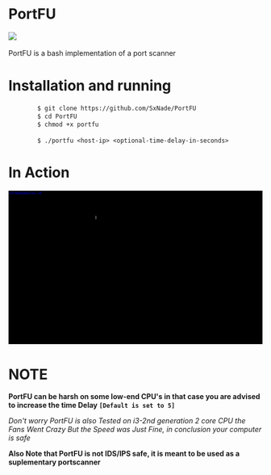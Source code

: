 # PortFU

![](https://media.tenor.com/images/9533937aefa8dfacbee26a9f23d26c61/tenor.gif)

PortFU is a bash implementation of a port scanner

# Installation and running


            $ git clone https://github.com/SxNade/PortFU
            $ cd PortFU
            $ chmod +x portfu
            
            $ ./portfu <host-ip> <optional-time-delay-in-seconds>

# In Action

![](https://github.com/SxNade/PortFU/blob/main/PortFU.gif)

# NOTE

**PortFU can be harsh on some low-end CPU's in that case you are advised to increase the time Delay `[Default is set to 5]`**

*Don't worry PortFU is also Tested on i3-2nd generation 2 core CPU the Fans Went Crazy But the Speed was Just Fine, in conclusion your computer is safe*

**Also Note that PortFU is not IDS/IPS safe, it is meant to be used as a suplementary portscanner**
